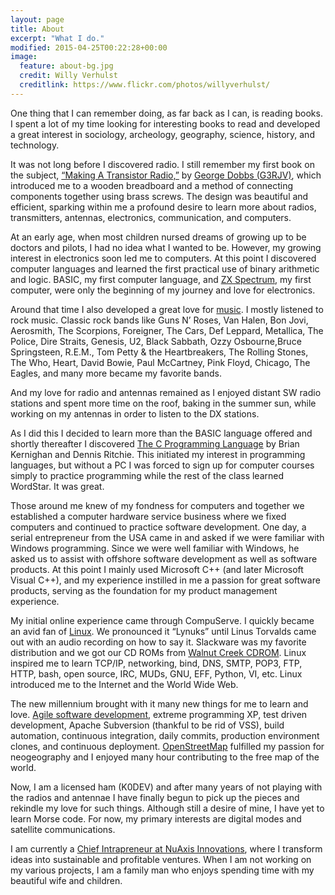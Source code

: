 ```yaml
---
layout: page
title: About
excerpt: "What I do."
modified: 2015-04-25T00:22:28+00:00
image:
  feature: about-bg.jpg
  credit: Willy Verhulst
  creditlink: https://www.flickr.com/photos/willyverhulst/
---
```

One thing that I can remember doing, as far back as I can, is reading books. I spent a lot of my time looking for interesting books to read and developed a great interest in sociology, archeology, geography, science, history, and technology.

It was not long before I discovered radio. I still remember my first book on the subject, [“Making A Transistor Radio,”][1] by [George Dobbs (G3RJV)][2], which introduced me to a wooden breadboard and a method of connecting components together using brass screws. The design was beautiful and efficient, sparking within me a profound desire to learn more about radios, transmitters, antennas, electronics, communication, and computers.

At an early age, when most children nursed dreams of growing up to be doctors and pilots, I had no idea what I wanted to be. However, my growing interest in electronics soon led me to computers. At this point I discovered computer languages and learned the first practical use of binary arithmetic and logic. BASIC, my first computer language, and [ZX Spectrum][3], my first computer, were only the beginning of my journey and love for electronics.

Around that time I also developed a great love for [music][4]. I mostly listened to rock music. Classic rock bands like Guns N’ Roses, Van Halen, Bon Jovi, Aerosmith, The Scorpions, Foreigner, The Cars, Def Leppard, Metallica, The Police, Dire Straits, Genesis, U2, Black Sabbath, Ozzy Osbourne,Bruce Springsteen, R.E.M., Tom Petty & the Heartbreakers, The Rolling Stones, The Who, Heart, David Bowie, Paul McCartney, Pink Floyd, Chicago, The Eagles, and many more became my favorite bands.

And my love for radio and antennas remained as I enjoyed distant SW radio stations and spent more time on the roof, baking in the summer sun, while working on my antennas in order to listen to the DX stations.

As I did this I decided to learn more than the BASIC language offered and shortly thereafter I discovered [The C Programming Language][5] by Brian Kernighan and Dennis Ritchie. This initiated my interest in programming languages, but without a PC I was forced to sign up for computer courses simply to practice programming while the rest of the class learned WordStar. It was great.

Those around me knew of my fondness for computers and together we established a computer hardware service business where we fixed computers and continued to practice software development. One day, a serial entrepreneur from the USA came in and asked if we were familiar with Windows programming. Since we were well familiar with Windows, he asked us to assist with offshore software development as well as software products. At this point I mainly used Microsoft C++ (and later Microsoft Visual C++), and my experience instilled in me a passion for great software products, serving as the foundation for my product management experience.

My initial online experience came through CompuServe. I quickly became an avid fan of [Linux][6]. We pronounced it “Lynuks” until Linus Torvalds came out with an audio recording on how to say it. Slackware was my favorite distribution and we got our CD ROMs from [Walnut Creek CDROM][7]. Linux inspired me to learn TCP/IP, networking, bind, DNS, SMTP, POP3, FTP, HTTP, bash, open source, IRC, MUDs, GNU, EFF, Python, VI, etc. Linux introduced me to the Internet and the World Wide Web.

The new millennium brought with it many new things for me to learn and love. [Agile software development][8], extreme programming XP, test driven development, Apache Subversion (thankful to be rid of VSS), build automation, continuous integration, daily commits, production environment clones, and continuous deployment. [OpenStreetMap][9] fulfilled my passion for neogeography and I enjoyed many hour contributing to the free map of the world.

Now, I am a licensed ham (K0DEV) and after many years of not playing with the radios and antennae I have finally begun to pick up the pieces and rekindle my love for such things. Although still a desire of mine, I have yet to learn Morse code. For now, my primary interests are digital modes and satellite communications.

I am currently a [Chief Intrapreneur at NuAxis Innovations][10], where I transform ideas into sustainable and profitable ventures. When I am not working on my various projects, I am a family man who enjoys spending time with my beautiful wife and children.

[1]: http://www.mds975.co.uk/Content/george_dobbs_trf_radio.html
[2]: http://www.gqrp.com/about.htm
[3]: http://en.wikipedia.org/wiki/ZX_Spectrum
[4]: http://www.last.fm/user/sharjeelaziz
[5]: http://en.wikipedia.org/wiki/The_C_Programming_Language
[6]: http://en.wikipedia.org/wiki/Linux
[7]: http://en.wikipedia.org/wiki/Walnut_Creek_CDROM
[8]: http://agilemanifesto.org/
[9]: https://www.openstreetmap.org/user/shaji/history
[10]: https://www.linkedin.com/in/sharjeelaziz
